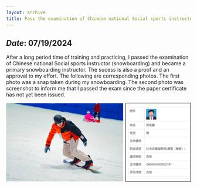```yaml
---
layout: archive
title: Pass the examination of Chinese national Social sports instructor (snowboarding)
---
```


## *Date*: 07/19/2024

After a long period time of training and practicing, I passed the examination of Chinese national Social sports instructor (snowboarding) and became a primary snowboarding instructor. The sucess is also a proof and an approval to my effort. The following are corresponding photos. The first photo was a snap taken during my snowboarding. The second photo was screenshot to inform me that I passed the exam since the paper certificate has not yet been issued.

<img src="/news/imgs/snowboarding_whole.png">
